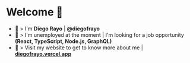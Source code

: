 # Welcome 👋

- 👤 > I'm **Diego Rayo** | **@diegofrayo**
- 👀 > I'm unemployed at the moment | I'm looking for a job opportunity **(React, TypeScript, Node.js, GraphQL)**
- 🔗 > Visit my website to get to know more about me | **[diegofrayo.vercel.app](http://diegofrayo.vercel.app)**
